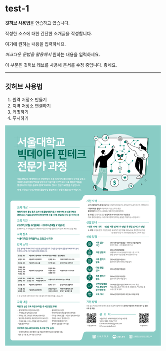 # test-1
**깃허브 사용법**을 연습하고 있습니다.

작성한 소스에 대한 간단한 소개글을 작성합니다.

여기에 원하는 내용을 입력하세요.

*마크다운 문법을 활용해서* 원하는 내용을 입력하세요.

이 부분은 깃허브 데브를 사용해 문서를 수정 중입니다.
좋네요.

---

## 깃허브 사용법

1. 원격 저장소 만들기
2. 지역 저장소 연결하기
3. 커밋하기
4. 푸시하기

![이미지 삽입 연습](./KakaoTalk_Photo_2024-02-13-15-13-01.jpeg
)
